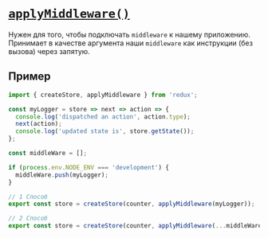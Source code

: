 # [`applyMiddleware()`](../index.md)

Нужен для того, чтобы подключать `middleware` к нашему приложению. Принимает в качестве аргумента наши `middleware` как инструкции (без вызова) через запятую.

## Пример

```jsx
import { createStore, applyMiddleware } from 'redux';

const myLogger = store => next => action => {
  console.log('dispatched an action', action.type);
  next(action);
  console.log('updated state is', store.getState());
};

const middleWare = [];

if (process.env.NODE_ENV === 'development') {
  middleWare.push(myLogger);
}

// 1 Способ
export const store = createStore(counter, applyMiddleware(myLogger));

// 2 Способ
export const store = createStore(counter, applyMiddleware(...middleWare));
```
